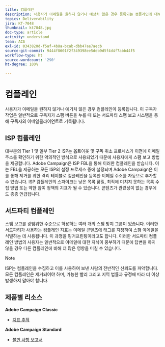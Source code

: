 ```yaml
---
title: 컴플레인
description: 사용자가 이메일을 원하지 않거나 예상치 않은 경우 등록되는 컴플레인에 대해 알아봅니다.
topics: Deliverability
jira: KT-7048
thumbnail: kt7048.jpg
doc-type: article
activity: understand
team: ACS
exl-id: 0343820d-f5af-4b8a-bcab-dbb47ae7aecb
source-git-commit: 9444f8601f2f349398ee5deb9d5f4d4f7abb44f5
workflow-type: ht
source-wordcount: '290'
ht-degree: 100%

---
```


# 컴플레인

사용자가 이메일을 원하지 않거나 예기치 않은 경우 컴플레인이 등록됩니다. 이 구독자 작업은 일반적으로 구독자가 스팸 버튼을 누를 때 또는 서드파티 스팸 보고 시스템을 통해 구독자의 이메일클라이언트로 기록됩니다.

## ISP 컴플레인

대부분의 Tier 1 및 일부 Tier 2 ISP는 옵트아웃 및 구독 취소 프로세스가 이전에 이메일 주소를 확인하기 위한 악의적인 방식으로 사용되었기 때문에 사용자에게 스팸 보고 방법을 제공합니다. Adobe Campaign은 ISP FBL을 통해 이러한 컴플레인을 받습니다. 이는 FBL을 제공하는 모든 ISP의 설정 프로세스 중에 설정되며 Adobe Campaign은 이를 통해 제거를 위한 격리 테이블로 컴플레인을 등록한 이메일 주소를 자동으로 추가할 수 있습니다. ISP 컴플레인의 스파이크는 낮은 목록 품질, 최적에 미치지 못하는 목록 수집 방법 또는 약한 참여 정책의 지표가 될 수 있습니다. 콘텐츠가 관련성이 없는 경우에도 종종 언급됩니다.

## 서드파티 컴플레인

스팸 보고를 광범위한 수준으로 허용하는 여러 개의 스팸 방지 그룹이 있습니다. 이러한 서드파티가 사용하는 컴플레인 지표는 이메일 콘텐츠에 태그를 지정하여 스팸 이메일을 식별하는 데 사용됩니다. 이 과정을 핑거프린팅이라고도 합니다. 이러한 서드파티 컴플레인 방법의 사용자는 일반적으로 이메일에 대한 지식이 풍부하기 때문에 답변을 하지 않을 경우 다른 컴플레인에 비해 더 많은 영향을 미칠 수 있습니다.

>[!NOTE]
>
>ISP는 컴플레인을 수집하고 이를 사용하여 보낸 사람의 전반적인 신뢰도를 파악합니다. 모든 컴플레인은 제거되어야 하며, 가능한 빨리 그리고 지역 법률과 규정에 따라 더 이상 발생하지 말아야 합니다.

## 제품별 리소스

**Adobe Campaign Classic**

* [지표 추적](https://experienceleague.adobe.com/docs/campaign-classic/using/reporting/reports-on-deliveries/delivery-reports.html?lang=ko#tracking-indicators)

**Adobe Campaign Standard**

* [불만 사항 보고서](https://experienceleague.adobe.com/docs/campaign-standard/using/reporting/list-of-reports/complaints.html?lang=ko#reporting)
